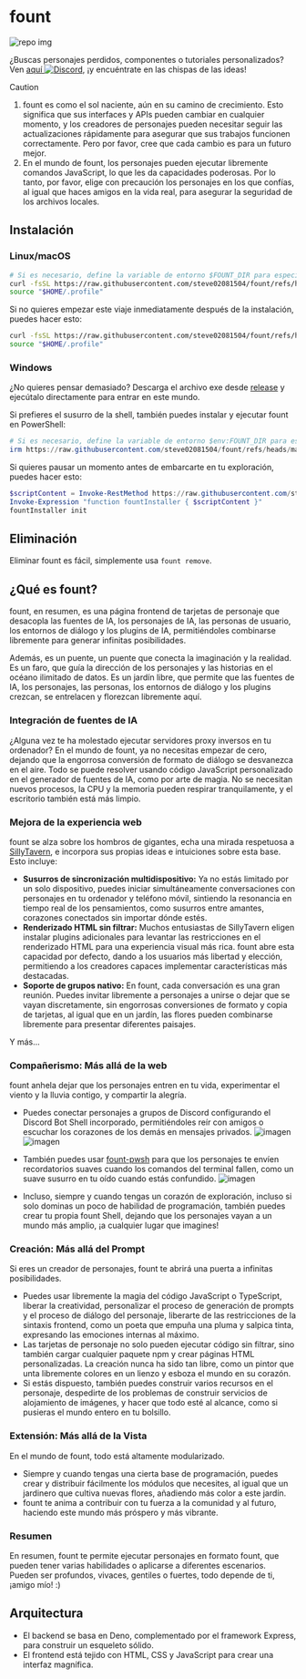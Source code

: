# fount

![repo img](https://repository-images.githubusercontent.com/862251163/3b57d9ea-ab18-4b70-b11d-f74c764016aa)

¿Buscas personajes perdidos, componentes o tutoriales personalizados?
Ven [aquí ![Discord](https://img.shields.io/discord/1288934771153440768)](https://discord.gg/GtR9Quzq2v), ¡y encuéntrate en las chispas de las ideas!

> [!CAUTION]
>
> 1. fount es como el sol naciente, aún en su camino de crecimiento. Esto significa que sus interfaces y APIs pueden cambiar en cualquier momento, y los creadores de personajes pueden necesitar seguir las actualizaciones rápidamente para asegurar que sus trabajos funcionen correctamente. Pero por favor, cree que cada cambio es para un futuro mejor.
> 2. En el mundo de fount, los personajes pueden ejecutar libremente comandos JavaScript, lo que les da capacidades poderosas. Por lo tanto, por favor, elige con precaución los personajes en los que confías, al igual que haces amigos en la vida real, para asegurar la seguridad de los archivos locales.

## Instalación

### Linux/macOS

```bash
# Si es necesario, define la variable de entorno $FOUNT_DIR para especificar el directorio de fount
curl -fsSL https://raw.githubusercontent.com/steve02081504/fount/refs/heads/master/src/runner/main.sh | bash
source "$HOME/.profile"
```

Si no quieres empezar este viaje inmediatamente después de la instalación, puedes hacer esto:

```bash
curl -fsSL https://raw.githubusercontent.com/steve02081504/fount/refs/heads/master/src/runner/main.sh | bash -s init
source "$HOME/.profile"
```

### Windows

¿No quieres pensar demasiado? Descarga el archivo exe desde [release](https://github.com/steve02081504/fount/releases) y ejecútalo directamente para entrar en este mundo.

Si prefieres el susurro de la shell, también puedes instalar y ejecutar fount en PowerShell:

```powershell
# Si es necesario, define la variable de entorno $env:FOUNT_DIR para especificar el directorio de fount
irm https://raw.githubusercontent.com/steve02081504/fount/refs/heads/master/src/runner/main.ps1 | iex
```

Si quieres pausar un momento antes de embarcarte en tu exploración, puedes hacer esto:

```powershell
$scriptContent = Invoke-RestMethod https://raw.githubusercontent.com/steve02081504/fount/refs/heads/master/src/runner/main.ps1
Invoke-Expression "function fountInstaller { $scriptContent }"
fountInstaller init
```

## Eliminación

Eliminar fount es fácil, simplemente usa `fount remove`.

## ¿Qué es fount?

fount, en resumen, es una página frontend de tarjetas de personaje que desacopla las fuentes de IA, los personajes de IA, las personas de usuario, los entornos de diálogo y los plugins de IA, permitiéndoles combinarse libremente para generar infinitas posibilidades.

Además, es un puente, un puente que conecta la imaginación y la realidad.
Es un faro, que guía la dirección de los personajes y las historias en el océano ilimitado de datos.
Es un jardín libre, que permite que las fuentes de IA, los personajes, las personas, los entornos de diálogo y los plugins crezcan, se entrelacen y florezcan libremente aquí.

### Integración de fuentes de IA

¿Alguna vez te ha molestado ejecutar servidores proxy inversos en tu ordenador?
En el mundo de fount, ya no necesitas empezar de cero, dejando que la engorrosa conversión de formato de diálogo se desvanezca en el aire.
Todo se puede resolver usando código JavaScript personalizado en el generador de fuentes de IA, como por arte de magia.
No se necesitan nuevos procesos, la CPU y la memoria pueden respirar tranquilamente, y el escritorio también está más limpio.

### Mejora de la experiencia web

fount se alza sobre los hombros de gigantes, echa una mirada respetuosa a [SillyTavern](https://github.com/SillyTavern/SillyTavern), e incorpora sus propias ideas e intuiciones sobre esta base.
Esto incluye:

- **Susurros de sincronización multidispositivo:** Ya no estás limitado por un solo dispositivo, puedes iniciar simultáneamente conversaciones con personajes en tu ordenador y teléfono móvil, sintiendo la resonancia en tiempo real de los pensamientos, como susurros entre amantes, corazones conectados sin importar dónde estés.
- **Renderizado HTML sin filtrar:** Muchos entusiastas de SillyTavern eligen instalar plugins adicionales para levantar las restricciones en el renderizado HTML para una experiencia visual más rica. fount abre esta capacidad por defecto, dando a los usuarios más libertad y elección, permitiendo a los creadores capaces implementar características más destacadas.
- **Soporte de grupos nativo:** En fount, cada conversación es una gran reunión. Puedes invitar libremente a personajes a unirse o dejar que se vayan discretamente, sin engorrosas conversiones de formato y copia de tarjetas, al igual que en un jardín, las flores pueden combinarse libremente para presentar diferentes paisajes.

Y más...

### Compañerismo: Más allá de la web

fount anhela dejar que los personajes entren en tu vida, experimentar el viento y la lluvia contigo, y compartir la alegría.

- Puedes conectar personajes a grupos de Discord configurando el Discord Bot Shell incorporado, permitiéndoles reír con amigos o escuchar los corazones de los demás en mensajes privados.
    ![imagen](https://github.com/user-attachments/assets/299255c9-eed3-4deb-b433-41b80930cbdb)
    ![imagen](https://github.com/user-attachments/assets/c9841eba-c010-42a3-afe0-336543ec39a0)

- También puedes usar [fount-pwsh](https://github.com/steve02081504/fount-pwsh) para que los personajes te envíen recordatorios suaves cuando los comandos del terminal fallen, como un suave susurro en tu oído cuando estás confundido.
    ![imagen](https://github.com/user-attachments/assets/93afee48-93d4-42c7-a5e0-b7f5c93bdee9)

- Incluso, siempre y cuando tengas un corazón de exploración, incluso si solo dominas un poco de habilidad de programación, también puedes crear tu propia fount Shell, dejando que los personajes vayan a un mundo más amplio, ¡a cualquier lugar que imagines!

### Creación: Más allá del Prompt

Si eres un creador de personajes, fount te abrirá una puerta a infinitas posibilidades.

- Puedes usar libremente la magia del código JavaScript o TypeScript, liberar la creatividad, personalizar el proceso de generación de prompts y el proceso de diálogo del personaje, liberarte de las restricciones de la sintaxis frontend, como un poeta que empuña una pluma y salpica tinta, expresando las emociones internas al máximo.
- Las tarjetas de personaje no solo pueden ejecutar código sin filtrar, sino también cargar cualquier paquete npm y crear páginas HTML personalizadas. La creación nunca ha sido tan libre, como un pintor que unta libremente colores en un lienzo y esboza el mundo en su corazón.
- Si estás dispuesto, también puedes construir varios recursos en el personaje, despedirte de los problemas de construir servicios de alojamiento de imágenes, y hacer que todo esté al alcance, como si pusieras el mundo entero en tu bolsillo.

### Extensión: Más allá de la Vista

En el mundo de fount, todo está altamente modularizado.

- Siempre y cuando tengas una cierta base de programación, puedes crear y distribuir fácilmente los módulos que necesites, al igual que un jardinero que cultiva nuevas flores, añadiendo más color a este jardín.
- fount te anima a contribuir con tu fuerza a la comunidad y al futuro, haciendo este mundo más próspero y más vibrante.

### Resumen

En resumen, fount te permite ejecutar personajes en formato fount, que pueden tener varias habilidades o aplicarse a diferentes escenarios. Pueden ser profundos, vivaces, gentiles o fuertes, todo depende de ti, ¡amigo mío! :)

## Arquitectura

- El backend se basa en Deno, complementado por el framework Express, para construir un esqueleto sólido.
- El frontend está tejido con HTML, CSS y JavaScript para crear una interfaz magnífica.
